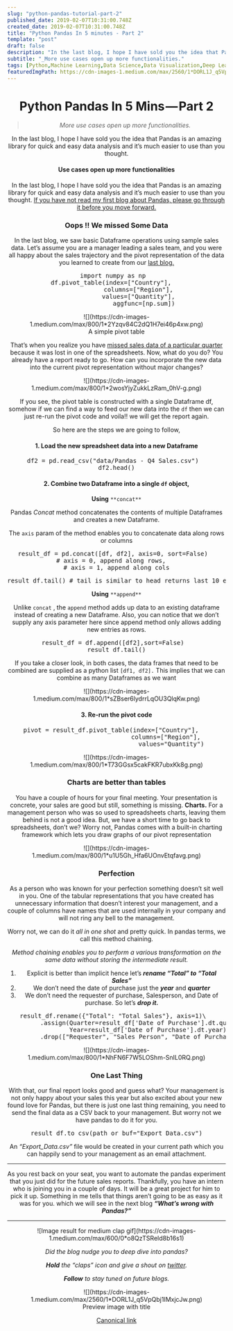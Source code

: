 ```yaml
---
slug: "python-pandas-tutorial-part-2"
published_date: 2019-02-07T10:31:00.748Z
created_date: 2019-02-07T10:31:00.748Z
title: "Python Pandas In 5 minutes - Part 2"
template: "post"
draft: false
description: "In the last blog, I hope I have sold you the idea that Pandas is an amazing library for quick and easy data analysis and it’s much easier to use than you thought."
subtitle: "_More use cases open up more functionalities."
tags: [Python,Machine Learning,Data Science,Data Visualization,Deep Learning]
featuredImgPath: https://cdn-images-1.medium.com/max/2560/1*DORL1J_q5VpQbj1IMxjcJw.png
---
```

<header>

# Python Pandas In 5 Mins — Part 2
> _More use cases open up more functionalities._

<section data-field="description" class="p-summary">In the last blog, I hope I have sold you the idea that Pandas is an amazing library for quick and easy data analysis and it’s much easier to use than you thought.</section>

#### Use cases open up more functionalities

In the last blog, I hope I have sold you the idea that Pandas is an amazing library for quick and easy data analysis and it’s much easier to use than you thought. [If you have not read my first blog about Pandas, please go through it before you move forward.](https://medium.com/@bhavaniravi/python-pandas-tutorial-92018da85a33)

### Oops !! We missed Some Data

In the last blog, we saw basic Dataframe operations using sample sales data. Let’s assume you are a manager leading a sales team, and you were all happy about the sales trajectory and the pivot representation of the data you learned to create from our [last blog.](https://medium.com/@bhavaniravi/python-pandas-tutorial-92018da85a33)

<pre name="1c7e" id="1c7e" class="graf graf--pre graf-after--p">import numpy as np  
df.pivot_table(index=["Country"],   
               columns=["Region"],   
               values=["Quantity"],   
               aggfunc=[np.sum])</pre>

<figure name="7ca5" id="7ca5" class="graf graf--figure graf-after--pre">

<div class="aspectRatioPlaceholder is-locked" style="max-width: 513px; max-height: 326px;">![](https://cdn-images-1.medium.com/max/800/1*2Yzqv84C2dQ1H7ei46p4xw.png)</div>

<figcaption class="imageCaption">A simple pivot table</figcaption>

</figure>

That’s when you realize you have [missed sales data of a particular quarter](https://docs.google.com/spreadsheets/d/1VJNvRycV4T--Zjq915b0TCeo1C0FZZx9xaUdU2OJ9Fk/edit#gid=1973645975) because it was lost in one of the spreadsheets. Now, what do you do? You already have a report ready to go. How can you incorporate the new data into the current pivot representation without major changes?

<figure name="ed20" id="ed20" class="graf graf--figure graf-after--p">

<div class="aspectRatioPlaceholder is-locked" style="max-width: 610px; max-height: 435px;">![](https://cdn-images-1.medium.com/max/800/1*2wosYjyZukkLzRam_0hV-g.png)</div>

</figure>

If you see, the pivot table is constructed with a single Dataframe df, somehow if we can find a way to feed our new data into the `df` then we can just re-run the pivot code and voila!! we will get the report again.

So here are the steps we are going to follow,

#### 1\. Load the new spreadsheet data into a new Dataframe

<pre name="7c3e" id="7c3e" class="graf graf--pre graf-after--h4">df2 = pd.read_csv("data/Pandas - Q4 Sales.csv")  
df2.head()</pre>

#### 2\. Combine two Dataframe into a single `df` object,

**Using** `**concat**`

Pandas _Concat_ method concatenates the contents of multiple Dataframes and creates a new Dataframe.

The `axis` param of the method enables you to concatenate data along rows or columns

<pre name="e6b8" id="e6b8" class="graf graf--pre graf-after--p">result_df = pd.concat([df, df2], axis=0, sort=False)  
# axis = 0, append along rows,   
# axis = 1, append along cols</pre>

<pre name="87a4" id="87a4" class="graf graf--pre graf-after--pre">result_df.tail() # tail is similar to head returns last 10 entries</pre>

**Using** `**append**`

Unlike `concat` , the `append` method adds up data to an existing dataframe instead of creating a new Dataframe. Also, you can notice that we don’t supply any axis parameter here since append method only allows adding new entries as rows.

<pre name="5155" id="5155" class="graf graf--pre graf-after--p">result_df = df.append([df2],sort=False)  
result_df.tail()</pre>

If you take a closer look, in both cases, the data frames that need to be combined are supplied as a python list `[df1, df2].` This implies that we can combine as many Dataframes as we want

<figure name="9fa7" id="9fa7" class="graf graf--figure graf-after--p">

<div class="aspectRatioPlaceholder is-locked" style="max-width: 700px; max-height: 370px;">![](https://cdn-images-1.medium.com/max/800/1*sZBser6lydrrLqOU3QlqKw.png)</div>

</figure>

#### 3\. Re-run the pivot code

<pre name="cfe5" id="cfe5" class="graf graf--pre graf-after--h4">pivot = result_df.pivot_table(index=["Country"],   
                              columns=["Region"],   
                              values="Quantity")</pre>

<figure name="46da" id="46da" class="graf graf--figure graf-after--pre">

<div class="aspectRatioPlaceholder is-locked" style="max-width: 700px; max-height: 466px;">![](https://cdn-images-1.medium.com/max/800/1*T73GGsx5cakFKR7ubxKk8g.png)</div>

</figure>

### Charts are better than tables

You have a couple of hours for your final meeting. Your presentation is concrete, your sales are good but still, something is missing. **Charts.** For a management person who was so used to spreadsheets charts, leaving them behind is not a good idea. But, we have a short time to go back to spreadsheets, don’t we? Worry not, Pandas comes with a built-in charting framework which lets you draw graphs of our pivot representation

<figure name="6f84" id="6f84" class="graf graf--figure graf-after--p">

<div class="aspectRatioPlaceholder is-locked" style="max-width: 700px; max-height: 341px;">![](https://cdn-images-1.medium.com/max/800/1*u1U5Gh_Hfa6UOnvEtqfavg.png)</div>

</figure>

### Perfection

As a person who was known for your perfection something doesn’t sit well in you. One of the tabular representations that you have created has unnecessary information that doesn’t interest your management, and a couple of columns have names that are used internally in your company and will not ring any bell to the management.

Worry not, we can do it _all in one shot_ and pretty quick. In pandas terms, we call this method chaining.

_Method chaining enables you to perform a various transformation on the same data without storing the intermediate result._

1.  Explicit is better than implicit hence let’s **_rename “Total” to “Total Sales”_**
2.  We don’t need the date of purchase just the **_year_** and **_quarter_**
3.  We don’t need the requester of purchase, Salesperson, and Date of purchase. So let’s **_drop it._**

<pre name="72da" id="72da" class="graf graf--pre graf-after--li">result_df.rename({"Total": "Total Sales"}, axis=1)\  
         .assign(Quarter=result_df['Date of Purchase'].dt.quarter, \  
                 Year=result_df['Date of Purchase'].dt.year) \  
         .drop(["Requester", "Sales Person", "Date of Purchase"], axis=1).head()</pre>

<figure name="85c7" id="85c7" class="graf graf--figure graf-after--pre">

<div class="aspectRatioPlaceholder is-locked" style="max-width: 604px; max-height: 315px;">![](https://cdn-images-1.medium.com/max/800/1*NhFN6F7W5LOShm-SnIL0RQ.png)</div>

</figure>

### One Last Thing

With that, our final report looks good and guess what? Your management is not only happy about your sales this year but also excited about your new found love for Pandas, but there is just one last thing remaining, you need to send the final data as a CSV back to your management. But worry not we have pandas to do it for you.

<pre name="9662" id="9662" class="graf graf--pre graf-after--p">result_df.to_csv(path_or_buf="Export_Data.csv")</pre>

An _“Export_Data.csv”_ file would be created in your current path which you can happily send to your management as an email attachment.

</div>

</div>

</section>

<section name="85ef" class="section section--body">

<div class="section-divider">

* * *

</div>

<div class="section-content">

<div class="section-inner sectionLayout--insetColumn">

As you rest back on your seat, you want to automate the pandas experiment that you just did for the future sales reports. Thankfully, you have an intern who is joining you in a couple of days. It will be a great project for him to pick it up. Something in me tells that things aren’t going to be as easy as it was for you. which we will see in the next blog **_“What’s wrong with Pandas?”_**

</div>

</div>

</section>

<section name="418e" class="section section--body section--last">

<div class="section-divider">

* * *

</div>

<div class="section-content">

<div class="section-inner sectionLayout--insetColumn">

<figure name="ef59" id="ef59" class="graf graf--figure graf--layoutOutsetLeft graf--leading">

<div class="aspectRatioPlaceholder">![Image result for medium clap gif](https://cdn-images-1.medium.com/max/600/0*o8QzTSReld8b16s1)</div>

</figure>

_Did the blog nudge you to deep dive into pandas?_

**_Hold_** _the “claps” icon and give a shout on_ [_twitter_](https://twitter.com/@bhavaniravi)_._

**_Follow_** _to stay tuned on future blogs._

</div>

<div class="section-inner sectionLayout--fullWidth">

<figure name="d844" id="d844" class="graf graf--figure graf--layoutFillWidth graf-after--p graf--trailing">

<div class="aspectRatioPlaceholder is-locked">![](https://cdn-images-1.medium.com/max/2560/1*DORL1J_q5VpQbj1IMxjcJw.png)</div>

<figcaption class="imageCaption">Preview image with title</figcaption>


<footer>

[Canonical link](https://medium.com/@bhavaniravi/learn-pandas-via-usecases-part-2-e1503892191b)

</footer>